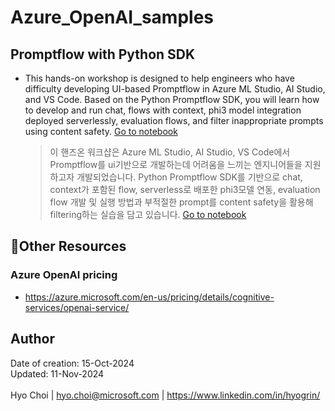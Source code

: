 # Azure_OpenAI_samples
## Promptflow with Python SDK<br>
- This hands-on workshop is designed to help engineers who have difficulty developing UI-based Promptflow in Azure ML Studio, AI Studio, and VS Code. Based on the Python Promptflow SDK, you will learn how to develop and run chat, flows with context, phi3 model integration deployed serverlessly, evaluation flows, and filter inappropriate prompts using content safety. <a href="https://github.com/hyogrin/Azure_OpenAI_samples/blob/main/Promptflow%20with%20Python%20SDK/1_promptflow_with_code.ipynb">Go to notebook</a>
    > 이 핸즈온 워크샵은 Azure ML Studio, AI Studio, VS Code에서 Promptflow를 ui기반으로 개발하는데 어려움을 느끼는 엔지니어들을 지원하고자 개발되었습니다. Python Promptflow SDK를 기반으로 chat, context가 포함된 flow, serverless로 배포한 phi3모델 연동, evaluation flow 개발 및 실행 방법과 부적절한 prompt를 content safety을 활용해 filtering하는 실습을 담고 있습니다.  <a href="https://github.com/hyogrin/Azure_OpenAI_samples/blob/main/Promptflow%20with%20Python%20SDK/1_promptflow_with_code.ipynb">Go to notebook</a>

## 🥇Other Resources

### Azure OpenAI pricing
- https://azure.microsoft.com/en-us/pricing/details/cognitive-services/openai-service/



## Author
Date of creation: 15-Oct-2024<br>
Updated: 11-Nov-2024<br>
<br>
Hyo Choi | hyo.choi@microsoft.com | https://www.linkedin.com/in/hyogrin/ 